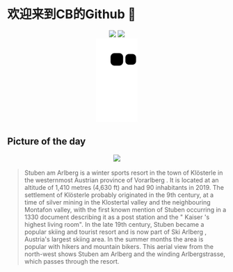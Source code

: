 
# 欢迎来到CB的Github 👋

<div align="center">
  <img height="137px" src="https://github-readme-stats.vercel.app/api?username=SuperCB&show_icons=true&theme=radical" />
  <img height="137px" src="https://github-readme-stats.vercel.app/api/top-langs/?username=SuperCB&hide_title=true&hide_border=true&layout=compact&langs_count=6&text_color=000&icon_color=fff" />
</div>


<div align="center">
    <img src="./contribution-snake/github-contribution-grid-snake.svg" />
</div>



## Picture of the day
<div align="center">
  <img width=400px src="https://upload.wikimedia.org/wikipedia/commons/thumb/c/c7/Kl%C3%B6sterle_Stuben_Vogelperspektive.jpg/750px-Kl%C3%B6sterle_Stuben_Vogelperspektive.jpg" />
</div>

>Stuben am Arlberg  is a winter sports resort in the town of  Klösterle  in the westernmost Austrian province of  Vorarlberg . It is located at an altitude of 1,410 metres (4,630 ft) and had 90 inhabitants in 2019. The settlement of Klösterle probably originated in the 9th century, at a time of silver mining in the  Klostertal  valley and the neighbouring  Montafon  valley, with the first known mention of Stuben occurring in a 1330 document describing it as a post station and the " Kaiser 's highest living room". In the late 19th century, Stuben became a popular skiing and tourist resort and is now part of  Ski Arlberg , Austria's largest skiing area. In the summer months the area is popular with hikers and mountain bikers. This aerial view from the north-west shows Stuben am Arlberg and the winding Arlbergstrasse, which passes through the resort.


